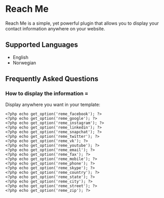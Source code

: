 # Reach Me
Reach Me is a simple, yet powerful plugin that allows you to display your contact information anywhere on your website.

## Supported Languages
* English 
* Norwegian 

## Frequently Asked Questions

### How to display the information =

Display anywhere you want in your template:

```
<?php echo get_option('reme_facebook'); ?>
<?php echo get_option('reme_google'); ?>
<?php echo get_option('reme_instagram'); ?>
<?php echo get_option('reme_linkedin'); ?>
<?php echo get_option('reme_snapchat'); ?>
<?php echo get_option('reme_twitter'); ?>
<?php echo get_option('reme_vk'); ?>
<?php echo get_option('reme_youtube'); ?>
<?php echo get_option('reme_email'); ?>
<?php echo get_option('reme_fax'); ?>
<?php echo get_option('reme_mobile'); ?>
<?php echo get_option('reme_phone'); ?>
<?php echo get_option('reme_skype'); ?>
<?php echo get_option('reme_country'); ?>
<?php echo get_option('reme_state'); ?>
<?php echo get_option('reme_city'); ?>
<?php echo get_option('reme_street'); ?>
<?php echo get_option('reme_zip'); ?>
```
